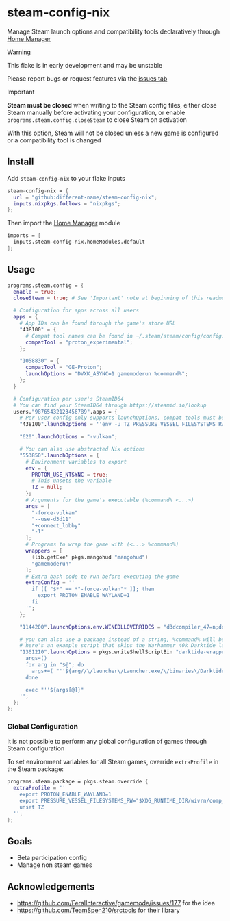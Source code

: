 # steam-config-nix

Manage Steam launch options and compatibility tools declaratively through [Home Manager](https://github.com/nix-community/home-manager)

> [!WARNING]
> This flake is in early development and may be unstable
>
> Please report bugs or request features via the [issues tab](https://github.com/different-name/steam-launch.nix/issues)

> [!IMPORTANT]  
> **Steam must be closed** when writing to the Steam config files, either close Steam manually before activating your configuration, or enable `programs.steam.config.closeSteam` to close Steam on activation
>
> With this option, Steam will not be closed unless a new game is configured or a compatibility tool is changed

## Install

Add `steam-config-nix` to your flake inputs

```nix
steam-config-nix = {
  url = "github:different-name/steam-config-nix";
  inputs.nixpkgs.follows = "nixpkgs";
};
```

Then import the [Home Manager](https://github.com/nix-community/home-manager) module

```nix
imports = [
  inputs.steam-config-nix.homeModules.default
];
```

## Usage

```nix
programs.steam.config = {
  enable = true;
  closeSteam = true; # See 'Important' note at beginning of this readme

  # Configuration for apps across all users
  apps = {
    # App IDs can be found through the game's store URL
    "438100" = {
      # Compat tool names can be found in ~/.steam/steam/config/config.vdf under  "CompatToolMapping"
      compatTool = "proton_experimental";
    };

    "1058830" = {
      compatTool = "GE-Proton";
      launchOptions = "DVXK_ASYNC=1 gamemoderun %command%";
    };
  }

  # Configuration per user's SteamID64
  # You can find your SteamID64 through https://steamid.io/lookup
  users."98765432123456789".apps = {
    # Per user config only supports launchOptions, compat tools must be set globally
    "438100".launchOptions = ''env -u TZ PRESSURE_VESSEL_FILESYSTEMS_RW="$XDG_RUNTIME_DIR/wivrn/comp_ipc" %command%'';

    "620".launchOptions = "-vulkan";

    # You can also use abstracted Nix options
    "553850".launchOptions = {
      # Environment variables to export
      env = {
        PROTON_USE_NTSYNC = true;
        # This unsets the variable
        TZ = null;
      };
      # Arguments for the game's executable (%command% <...>)
      args = [
        "-force-vulkan"
        "--use-d3d11"
        "+connect_lobby"
        "-1"
      ];
      # Programs to wrap the game with (<...> %command%)
      wrappers = [
        (lib.getExe' pkgs.mangohud "mangohud")
        "gamemoderun"
      ];
      # Extra bash code to run before executing the game
      extraConfig = ''
        if [[ "$*" == *"-force-vulkan"* ]]; then
          export PROTON_ENABLE_WAYLAND=1
        fi
      '';
    };

    "1144200".launchOptions.env.WINEDLLOVERRIDES = "d3dcompiler_47=n;dxgi=n";

    # you can also use a package instead of a string, %command% will be passed to it
    # here's an example script that skips the Warhammer 40k Darktide launcher
    "1361210".launchOptions = pkgs.writeShellScriptBin "darktide-wrapper" ''
      args=()
      for arg in "$@"; do
        args+=( "''${arg//\/launcher\/Launcher.exe/\/binaries\/Darktide.exe}" )
      done

      exec "''${args[@]}"
    '';
  };
};
```

### Global Configuration

It is not possible to perform any global configuration of games through Steam configuration

To set environment variables for all Steam games, override `extraProfile` in the Steam package:

```nix
programs.steam.package = pkgs.steam.override {
  extraProfile = ''
    export PROTON_ENABLE_WAYLAND=1
    export PRESSURE_VESSEL_FILESYSTEMS_RW="$XDG_RUNTIME_DIR/wivrn/comp_ipc"
    unset TZ
  '';
};
```

## Goals

- Beta participation config
- Manage non steam games

## Acknowledgements

- https://github.com/FeralInteractive/gamemode/issues/177 for the idea
- https://github.com/TeamSpen210/srctools for their library
